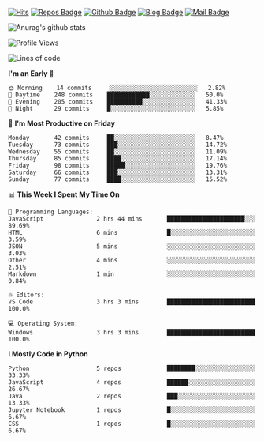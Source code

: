 

[![Hits](https://hits.seeyoufarm.com/api/count/incr/badge.svg?url=https%3A%2F%2Fgithub.com/sangm1n)](https://hits.seeyoufarm.com) 
[![Repos Badge](https://badges.pufler.dev/repos/sangm1n)](https://badges.pufler.dev)
[![Github Badge](http://img.shields.io/badge/-github-black?style=flat-square&logo=github&logoColor=white&link=https:https://github.com/sangm1n/)](https://github.com/sangm1n/)
[![Blog Badge](http://img.shields.io/badge/-devlog-00C7B7?style=flat-square&logo=Netlify&logoColor=white&link=https:https://sangminlog.netlify.app/)](https://sangminlog.netlify.app/)
[![Mail Badge](http://img.shields.io/badge/-mail-D14836?style=flat-square&logo=Gmail&logoColor=white&link=mailto:dltkd96als@naver.com)](mailto:dltkd96als@naver.com/)

![Anurag's github stats](https://github-readme-stats.vercel.app/api?username=sangm1n&show_icons=true&theme=highcontrast)

 
<!--START_SECTION:waka-->
![Profile Views](http://img.shields.io/badge/Profile%20Views-61-blue)

![Lines of code](https://img.shields.io/badge/From%20Hello%20World%20I%27ve%20Written-2.3%20million%20lines%20of%20code-blue)

**I'm an Early 🐤** 

```text
🌞 Morning    14 commits     ░░░░░░░░░░░░░░░░░░░░░░░░░   2.82% 
🌆 Daytime    248 commits    ████████████░░░░░░░░░░░░░   50.0% 
🌃 Evening    205 commits    ██████████░░░░░░░░░░░░░░░   41.33% 
🌙 Night      29 commits     █░░░░░░░░░░░░░░░░░░░░░░░░   5.85%

```
📅 **I'm Most Productive on Friday** 

```text
Monday       42 commits     ██░░░░░░░░░░░░░░░░░░░░░░░   8.47% 
Tuesday      73 commits     ███░░░░░░░░░░░░░░░░░░░░░░   14.72% 
Wednesday    55 commits     ██░░░░░░░░░░░░░░░░░░░░░░░   11.09% 
Thursday     85 commits     ████░░░░░░░░░░░░░░░░░░░░░   17.14% 
Friday       98 commits     █████░░░░░░░░░░░░░░░░░░░░   19.76% 
Saturday     66 commits     ███░░░░░░░░░░░░░░░░░░░░░░   13.31% 
Sunday       77 commits     ████░░░░░░░░░░░░░░░░░░░░░   15.52%

```


📊 **This Week I Spent My Time On** 

```text
💬 Programming Languages: 
JavaScript               2 hrs 44 mins       ██████████████████████░░░   89.69% 
HTML                     6 mins              █░░░░░░░░░░░░░░░░░░░░░░░░   3.59% 
JSON                     5 mins              ░░░░░░░░░░░░░░░░░░░░░░░░░   3.03% 
Other                    4 mins              ░░░░░░░░░░░░░░░░░░░░░░░░░   2.51% 
Markdown                 1 min               ░░░░░░░░░░░░░░░░░░░░░░░░░   0.84%

🔥 Editors: 
VS Code                  3 hrs 3 mins        █████████████████████████   100.0%

💻 Operating System: 
Windows                  3 hrs 3 mins        █████████████████████████   100.0%

```

**I Mostly Code in Python** 

```text
Python                   5 repos             ████████░░░░░░░░░░░░░░░░░   33.33% 
JavaScript               4 repos             ██████░░░░░░░░░░░░░░░░░░░   26.67% 
Java                     2 repos             ███░░░░░░░░░░░░░░░░░░░░░░   13.33% 
Jupyter Notebook         1 repos             █░░░░░░░░░░░░░░░░░░░░░░░░   6.67% 
CSS                      1 repos             █░░░░░░░░░░░░░░░░░░░░░░░░   6.67%

```



<!--END_SECTION:waka-->


<!--
**sangm1n/sangm1n** is a ✨ _special_ ✨ repository because its `README.md` (this file) appears on your GitHub profile.

Here are some ideas to get you started:

- 🔭 I’m currently working on ...
- 🌱 I’m currently learning ...
- 👯 I’m looking to collaborate on ...
- 🤔 I’m looking for help with ...
- 💬 Ask me about ...
- 📫 How to reach me: ...
- 😄 Pronouns: ...
- ⚡ Fun fact: ...

https://shields.io/
-->


